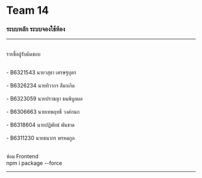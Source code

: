 # Team 14
### ระบบหลัก ระบบจองใช้ห้อง
<hr/>
<br/> รายชื่อผู้รับผิดชอบ </br>

</br> - B6321543 นายวสุธา เศรษฐบุตร </br>
</br> - B6326234 นายทิวากร สีมาเกิด </br>
</br> - B6323059 นายปราชญา ธนพิบูลผล </br>
</br> - B6306663 นายเทพฤทธิ์ วงศ์กนก </br>
</br> - B6318604 นายปฏิพัทธ์ พันชาด </br>
</br> - B6311230 นายธนากร พรหมกูล </br>

<br> ซ่อม Frontend </br>
npm i package --force <hr/>
